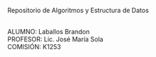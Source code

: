Repositorio de Algoritmos y Estructura de Datos <br> <br>

ALUMNO: Laballos Brandon<br>
PROFESOR: Lic. José María Sola <br>
COMISIÓN: K1253